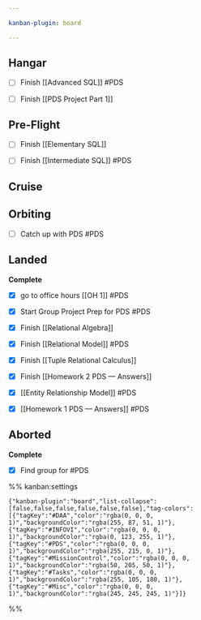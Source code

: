 ```yaml
---

kanban-plugin: board

---
```


## Hangar

- [ ] Finish [[Advanced SQL]] #PDS
- [ ] Finish [[PDS Project Part 1]]


## Pre-Flight

- [ ] Finish [[Elementary SQL]]
- [ ] Finish [[Intermediate SQL]] #PDS


## Cruise



## Orbiting

- [ ] Catch up with PDS #PDS


## Landed

**Complete**
- [x] go to office hours [[OH 1]] #PDS
- [x] Start Group Project Prep for PDS #PDS
- [x] Finish [[Relational Algebra]]
- [x] Finish [[Relational Model]] #PDS
- [x] Finish [[Tuple Relational Calculus]]
- [x] Finish [[Homework 2 PDS  — Answers]]
- [x] [[Entity Relationship Model]] #PDS
- [x] [[Homework 1 PDS — Answers]] #PDS


## Aborted

**Complete**
- [x] Find group for #PDS




%% kanban:settings
```
{"kanban-plugin":"board","list-collapse":[false,false,false,false,false,false],"tag-colors":[{"tagKey":"#DAA","color":"rgba(0, 0, 0, 1)","backgroundColor":"rgba(255, 87, 51, 1)"},{"tagKey":"#INFOVI","color":"rgba(0, 0, 0, 1)","backgroundColor":"rgba(0, 123, 255, 1)"},{"tagKey":"#PDS","color":"rgba(0, 0, 0, 1)","backgroundColor":"rgba(255, 215, 0, 1)"},{"tagKey":"#MissionControl","color":"rgba(0, 0, 0, 1)","backgroundColor":"rgba(50, 205, 50, 1)"},{"tagKey":"#Tasks","color":"rgba(0, 0, 0, 1)","backgroundColor":"rgba(255, 105, 180, 1)"},{"tagKey":"#Misc","color":"rgba(0, 0, 0, 1)","backgroundColor":"rgba(245, 245, 245, 1)"}]}
```
%%